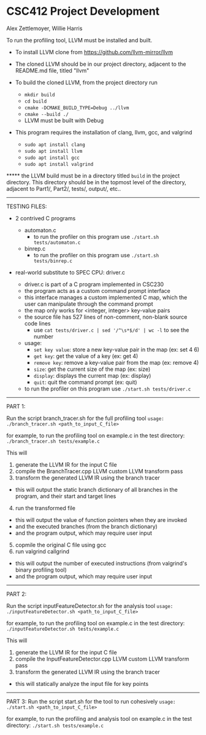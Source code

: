 # CSC412 Project Development
Alex Zettlemoyer, Willie Harris

To run the profiling tool, LLVM must be installed and built.

* To install LLVM clone from https://github.com/llvm-mirror/llvm
* The cloned LLVM should be in our project directory, adjacent to the README.md file, titled "llvm"

* To build the cloned LLVM, from the project directory run

    - `mkdir build`
    - `cd build`
    - `cmake -DCMAKE_BUILD_TYPE=Debug ../llvm`
    - `cmake --build ./`
    - LLVM must be built with Debug

* This program requires the installation of clang, llvm, gcc, and valgrind

    - `sudo apt install clang`
    - `sudo apt install llvm`
    - `sudo apt install gcc`
    - `sudo apt install valgrind`

***** the LLVM build must be in a directory titled `build` in the project directory.
This directory should be in the topmost level of the directory, adjacent to Part1/, Part2/, tests/, output/, etc..

_______
TESTING FILES:

* 2 contrived C programs
    - automaton.c
        - to run the profiler on this program use `./start.sh tests/automaton.c`
    - binrep.c
        - to run the profiler on this program use `./start.sh tests/binrep.c`

* real-world substitute to SPEC CPU: driver.c
    - driver.c is part of a C program implemented in CSC230
    - the program acts as a custom command prompt interface
    - this interface manages a custom implemented C map, which the user can manipulate through the command prompt
    - the map only works for <integer, integer> key-value pairs
    - the source file has 527 lines of non-comment, non-blank source code lines
        - use `cat tests/driver.c | sed '/^\s*$/d' | wc -l` to see the number
    - usage:
        - `set key value`:    store a new key-value pair in the map     (ex: set 4 6)
        - `get key`:          get the value of a key                    (ex: get 4)
        - `remove key`:       remove a key-value pair from the map      (ex: remove 4)
        - `size`:             get the current size of the map           (ex: size)
        - `display`:          displays the current map                  (ex: display)
        - `quit`:             quit the command prompt                   (ex: quit)
    - to run the profiler on this program use `./start.sh tests/driver.c`


_______
PART 1:

Run the script branch_tracer.sh for the full profiling tool
    `usage: ./branch_tracer.sh <path_to_input_C_file>`

for example, to run the profiling tool on example.c in the test directory:
    `./branch_tracer.sh tests/example.c`

This will
1. generate the LLVM IR for the input C file
2. compile the BranchTracer.cpp LLVM custom LLVM transform pass
3. transform the generated LLVM IR using the branch tracer
- this will output the static branch dictionary of all branches in the program, and their start and target lines
4. run the transformed file
- this will output the value of function pointers when they are invoked
- and the executed branches (from the branch dictionary)
- and the program output, which may require user input
5. copmile the original C file using gcc
6. run valgrind callgrind
- this will output the number of executed instructions (from valgrind's binary profiling tool)
- and the program output, which may require user input


_______
PART 2:

Run the script inputFeatureDetector.sh for the analysis tool
    `usage: ./inputFeatureDetector.sh <path_to_input_C_file>`

for example, to run the profiling tool on example.c in the test directory:
    `./inputFeatureDetector.sh tests/example.c`

This will
1. generate the LLVM IR for the input C file
2. compile the InputFeatureDetector.cpp LLVM custom LLVM transform pass
3. transform the generated LLVM IR using the branch tracer
- this will statically analyze the input file for key points


_______
PART 3:
Run the script start.sh for the tool to run cohesively
    `usage: ./start.sh <path_to_input_C_file>`

for example, to run the profiling and analysis tool on example.c in the test directory:
    `./start.sh tests/example.c`
